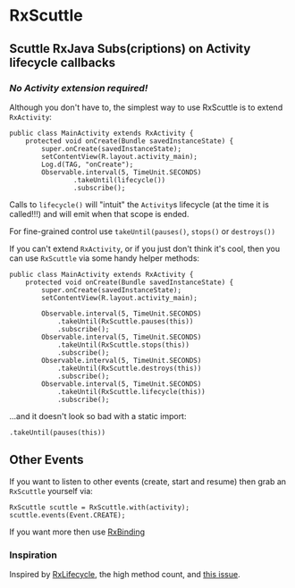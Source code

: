 # RxScuttle
## **Scuttle RxJava Subs**(criptions) on Activity lifecycle callbacks
### *No Activity extension required!*

Although you don't have to, the simplest way to use RxScuttle is to extend `RxActivity`:

```
public class MainActivity extends RxActivity {
    protected void onCreate(Bundle savedInstanceState) {
        super.onCreate(savedInstanceState);
        setContentView(R.layout.activity_main);
        Log.d(TAG, "onCreate");
        Observable.interval(5, TimeUnit.SECONDS)
                .takeUntil(lifecycle())
                .subscribe();
```

Calls to `lifecycle()` will "intuit" the `Activity`s lifecycle (at the time it is called!!!) and will emit when that scope is ended.

For fine-grained control use `takeUntil(pauses()`, `stops()` or `destroys())`

If you can't extend `RxActivity`, or if you just don't think it's cool, then you can use `RxScuttle` via some handy helper methods:

```
public class MainActivity extends RxActivity {
    protected void onCreate(Bundle savedInstanceState) {
        super.onCreate(savedInstanceState);
        setContentView(R.layout.activity_main);
        
        Observable.interval(5, TimeUnit.SECONDS)
            .takeUntil(RxScuttle.pauses(this))
            .subscribe();
        Observable.interval(5, TimeUnit.SECONDS)
            .takeUntil(RxScuttle.stops(this))
            .subscribe();
        Observable.interval(5, TimeUnit.SECONDS)
            .takeUntil(RxScuttle.destroys(this))
            .subscribe();
        Observable.interval(5, TimeUnit.SECONDS)
            .takeUntil(RxScuttle.lifecycle(this))
            .subscribe();
```

...and it doesn't look so bad with a static import:

```
.takeUntil(pauses(this))
```

## Other Events

If you want to listen to other events (create, start and resume) then grab an `RxScuttle` yourself via:

```
RxScuttle scuttle = RxScuttle.with(activity);
scuttle.events(Event.CREATE);
```

If you want more then use [RxBinding](https://github.com/JakeWharton/RxBinding)

### Inspiration

Inspired by [RxLifecycle](https://github.com/trello/RxLifecycle), the high method count, and [this issue](https://github.com/trello/RxLifecycle/issues/93).
